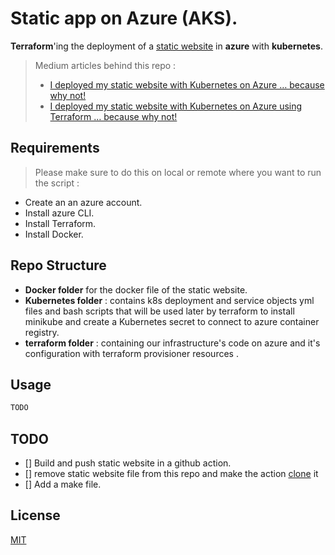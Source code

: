 # Static app on Azure (AKS).
**Terraform**'ing the deployment of a [static website](https://github.com/Z4ck404/z4ck404.github.io) in **azure** with **kubernetes**.
> Medium articles behind this repo : 
>  - [I deployed my static website with Kubernetes on Azure … because why not!](https://medium.com/aws-tip/i-deployed-my-static-website-with-kubernetes-on-azure-because-why-not-39a501399fd7)
>  - [I deployed my static website with Kubernetes on Azure using Terraform … because why not!](https://medium.com/@zakaria-elbazi/i-deployed-my-static-website-with-kubernetes-on-azure-using-terraform-because-why-not-2cdfe8807ca4)

## Requirements
> Please make sure to do this on local or remote where you want to run the script : 

- Create an an azure account.
- Install azure CLI.
- Install Terraform.
- Install Docker.

## Repo Structure 

- **Docker folder** for the docker file of the static website.
- **Kubernetes folder** : contains k8s deployment and service objects yml files and bash scripts that will be used later by terraform to install minikube and create a Kubernetes secret to connect to azure container registry.
- **terraform folder** : containing our infrastructure's code on azure and it's configuration with terraform provisioner resources .

## Usage

```bash
TODO
```

## TODO 
- [] Build and push static website in a github action.
- [] remove static website file from this repo and make the action [clone](https://github.com/Z4ck404/z4ck404.github.io) it
- [] Add a make file.


## License
[MIT](https://choosealicense.com/licenses/mit/)


